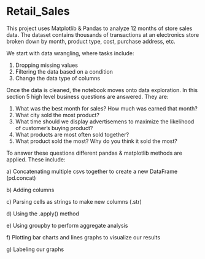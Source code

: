 # Retail_Sales

This project uses Matplotlib & Pandas to analyze 12 months of store sales data. The dataset contains thousands of transactions at an electronics store broken down by month, product type, cost, purchase address, etc.


We start with data wrangling, where tasks include:

1. Dropping missing values 
2. Filtering the data based on a condition
3. Change the data type of columns 

Once the data is cleaned, the notebook moves onto data exploration. In this section 5 high level business questions are answered. They are:

1. What was the best month for sales? How much was earned that month?
2. What city sold the most product?
3. What time should we display advertisemens to maximize the likelihood of customer’s buying product?
4. What products are most often sold together?
5. What product sold the most? Why do you think it sold the most?

To answer these questions different pandas & matplotlib methods are applied. These include:

a) Concatenating multiple csvs together to create a new DataFrame (pd.concat)

b) Adding columns

c) Parsing cells as strings to make new columns (.str)

d) Using the .apply() method

e) Using groupby to perform aggregate analysis

f) Plotting bar charts and lines graphs to visualize our results

g) Labeling our graphs
